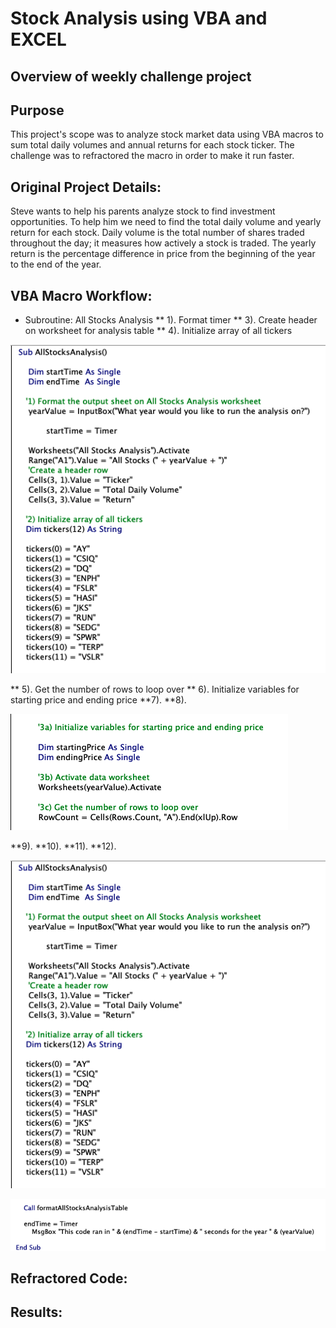 # Stock Analysis using VBA and EXCEL

## Overview of weekly challenge project

## Purpose

This project's scope was to analyze stock market data using VBA macros to sum total daily volumes and annual returns for each stock ticker. The challenge was to refractored the macro in order to make it run faster. 


## Original Project Details:

Steve wants to help his parents analyze stock to find investment opportunities. To help him we need to find the total daily volume and yearly return for each stock. Daily volume is the total number of shares traded throughout the day; it measures how actively a stock is traded. The yearly return is the percentage difference in price from the beginning of the year to the end of the year. 



## VBA Macro Workflow:
* Subroutine: All Stocks Analysis 
** 1). Format timer
** 3). Create header on worksheet for analysis table
** 4). Initialize array of all tickers

![Original VBA Macro steps 1-4.](https://github.com/ClayMack/Stock-Analysis/blob/master/Resources/Original%20Code%201.png "VBA code.")


** 5). Get the number of rows to loop over
** 6). Initialize variables for starting price and ending price
**7). 
**8). 

![Original VBA code #2.](https://github.com/ClayMack/Stock-Analysis/blob/master/Resources/Original%20Code%202.png "VBA code.")

**9). 
**10). 
**11). 
**12). 


![Original VBA code #3.](https://github.com/ClayMack/Stock-Analysis/blob/master/Resources/Original%20Code%201.png "VBA code.")


![Original VBA code #4.](https://github.com/ClayMack/Stock-Analysis/blob/master/Resources/Original%20Code%204.png "VBA code.")


## Refractored Code:

## Results: 






